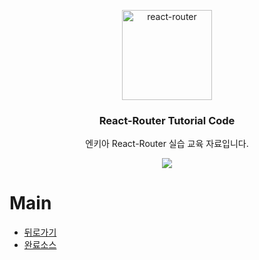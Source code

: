 <p align="center">
  <a href="https://reacttraining.com/react-router/">
    <img alt="react-router" src="http://www.nkia.co.kr/images/common/logo.png" width="144">
  </a>
</p>

<h3 align="center">
  React-Router Tutorial Code
</h3>

<p align="center">
  엔키아  React-Router 실습 교육 자료입니다. 
</p>

<p align="center">
  <a href="https://en.wikipedia.org/wiki/MIT_License"><img src="https://img.shields.io/npm/l/react-design-editor?style=flat-square"></a>
</p>

# Main

-   [뒤로가기](https://github.com/insoo-Jang/ReactRouter-tutorial-code/tree/master)
-   [완료소스](https://github.com/insoo-Jang/ReactRouter-tutorial-code/tree/feature/step1)
